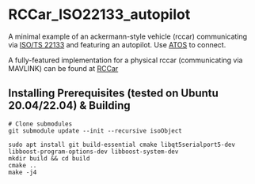 # RCCar_ISO22133_autopilot
A minimal example of an ackermann-style vehicle (rccar) communicating via [ISO/TS 22133](https://www.iso.org/standard/78970.html) and featuring an autopilot.
Use [ATOS](https://github.com/RI-SE/ATOS) to connect.

A fully-featured implementation for a physical rccar (communicating via MAVLINK) can be found at [RCCar](https://github.com/RISE-Dependable-Transport-Systems/RCCar)

## Installing Prerequisites (tested on Ubuntu 20.04/22.04) & Building
    # Clone submodules
    git submodule update --init --recursive isoObject

    sudo apt install git build-essential cmake libqt5serialport5-dev libboost-program-options-dev libboost-system-dev
    mkdir build && cd build
    cmake ..
    make -j4
